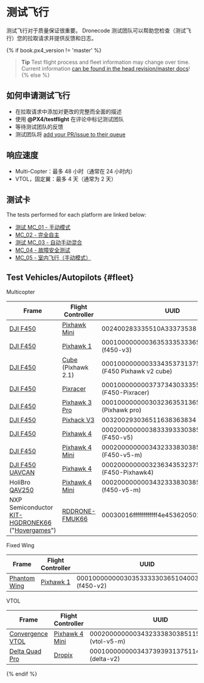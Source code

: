 # 测试飞行

测试飞行对于质量保证很重要。 Dronecode 测试团队可以帮助您检查（测试飞行）您的拉取请求并提供反馈和日志。

{% if book.px4_version != 'master' %}

> **Tip** Test flight process and fleet information may change over time. Current information [can be found in the head revision/master docs](https://dev.px4.io/master/en/test_and_ci/test_flights.html)! {% else %} <!-- START: details below displayed only in master -->

## 如何申请测试飞行

* 在拉取请求中添加对更改的完整而全面的描述
* 使用 **@PX4/testflight** 在评论中标记测试团队 
* 等待测试团队的反馈
* 测试团队将 [add your PR/issue to their queue](https://github.com/PX4/Firmware/projects/18)

## 响应速度

* Multi-Copter：最多 48 小时（通常在 24 小时内）
* VTOL，固定翼：最多 4 天（通常为 2 天）

## 测试卡

The tests performed for each platform are linked below:

* [测试 MC_01 - 手动模式](../test_cards/mc_01_manual_modes.md)
* [MC_02 - 完全自主](../test_cards/mc_02_full_autonomous.md)
* [测试 MC_03 - 自动手动混合](../test_cards/mc_03_auto_manual_mix.md)
* [MC_04 - 故障安全测试](../test_cards/mc_04_failsafe_testing.md)
* [MC_05 - 室内飞行（手动模式）](../test_cards/mc_05_indoor_flight_manual_modes.md)

## Test Vehicles/Autopilots {#fleet}

Multicopter

| Frame                                                                                                                                                                                                                                                             | Flight Controller                                                                                                                                                                                                                                                | UUID                                                        |
| ----------------------------------------------------------------------------------------------------------------------------------------------------------------------------------------------------------------------------------------------------------------- | ---------------------------------------------------------------------------------------------------------------------------------------------------------------------------------------------------------------------------------------------------------------- | ----------------------------------------------------------- |
| [DJI F450](https://www.getfpv.com/dji-flamewheel-f450-basic-kit.html)                                                                                                                                                                                             | [Pixhawk Mini](https://docs.px4.io/en/flight_controller/pixhawk_mini.html)                                                                                                                                                                                       | 002400283335510A33373538 (f450-v3)                          |
| [DJI F450](https://www.getfpv.com/dji-flamewheel-f450-basic-kit.html)                                                                                                                                                                                             | [Pixhawk 1](https://docs.px4.io/en/flight_controller/pixhawk.html)                                                                                                                                                                                               | 000100000000363533353336510900500021 (f450-v3)              |
| [DJI F450](https://www.getfpv.com/dji-flamewheel-f450-basic-kit.html)                                                                                                                                                                                             | [Cube](https://docs.px4.io/en/flight_controller/pixhawk-2.html) (Pixhawk 2.1)                                                                                                                                                                                    | 00010000000033343537313751050040001c (F450 Pixhawk v2 cube) |
| [DJI F450](https://www.getfpv.com/dji-flamewheel-f450-basic-kit.html)                                                                                                                                                                                             | [Pixracer](https://docs.px4.io/en/flight_controller/pixracer.html)                                                                                                                                                                                               | 00010000000037373430333551170037002a (F450-Pixracer)        |
| [DJI F450](https://www.getfpv.com/dji-flamewheel-f450-basic-kit.html)                                                                                                                                                                                             | [Pixhawk 3 Pro](https://docs.px4.io/en/flight_controller/pixhawk3_pro.html)                                                                                                                                                                                      | 000100000000303236353136510500180036 (Pixhawk pro)          |
| [DJI F450](https://www.getfpv.com/dji-flamewheel-f450-basic-kit.html)                                                                                                                                                                                             | [Pixhack V3](https://docs.px4.io/en/flight_controller/pixhack_v3.html)                                                                                                                                                                                           | 003200293036511638363834 (f450-v5-m)                        |
| [DJI F450](https://www.getfpv.com/dji-flamewheel-f450-basic-kit.html)                                                                                                                                                                                             | [Pixhawk 4](https://docs.px4.io/en/flight_controller/pixhawk4.html)                                                                                                                                                                                              | 000200000000383339333038510700320016 (F450-v5)              |
| [DJI F450](https://www.getfpv.com/dji-flamewheel-f450-basic-kit.html)                                                                                                                                                                                             | [Pixhawk 4 Mini](https://docs.px4.io/en/flight_controller/pixhawk4_mini.html)                                                                                                                                                                                    | 0002000000003432333830385115003a0033 (F450-v5-m)            |
| [DJI F450](https://www.getfpv.com/dji-flamewheel-f450-basic-kit.html) [UAVCAN](https://zubax.com/technologies/uavcan)                                                                                                                                             | [Pixhawk 4](https://docs.px4.io/en/flight_controller/pixhawk4.html)                                                                                                                                                                                              | 000200000000323634353237511800200021 (F450-Pixhawk4)        |
| HoliBro [QAV250](https://docs.px4.io/en/frames_multicopter/holybro_qav250_pixhawk4_mini.html)                                                                                                                                                                     | [Pixhawk 4 Mini](https://docs.px4.io/en/flight_controller/pixhawk4_mini.html)                                                                                                                                                                                    | 000200000000343233383038511500420032 (f450-v5-m)            |
| NXP Semiconductor [KIT-HGDRONEK66](https://www.nxp.com/applications/solutions/industrial/unmanned-aerial-vehicles-uavs/uavs-drones-and-rovers/rddrone-fmuk66-px4-robotic-drone-fmu-reference-design:RDDRONE-FMUK66) ("[Hovergames](https://www.hovergames.com/)") | [RDDRONE-FMUK66](https://www.nxp.com/products/processors-and-microcontrollers/arm-based-processors-and-mcus/kinetis-cortex-m-mcus/k-seriesperformancem4/k6x-ethernet/rddrone-fmuk66-px4-robotic-drone-fmu-reference-design:RDDRONE-FMUK66?tid=vanRDDRONE-FMUK66) | 00030016ffffffffffff4e45362050130029                        |

Fixed Wing

| Frame                                                                                               | Flight Controller                                                  | UUID                                           |
| --------------------------------------------------------------------------------------------------- | ------------------------------------------------------------------ | ---------------------------------------------- |
| [Phantom Wing](https://hobbyking.com/en_us/phantom-fpv-flying-wing-epo-airplane-1550mm-v2-kit.html) | [Pixhawk 1](https://docs.px4.io/en/flight_controller/pixhawk.html) | 0001000000003035333330365104003c0020 (f450-v2) |

VTOL

| Frame                                                                                | Flight Controller                                                             | UUID                                             |
| ------------------------------------------------------------------------------------ | ----------------------------------------------------------------------------- | ------------------------------------------------ |
| [Convergence VTOL](https://www.horizonhobby.com/convergence-vtol-bnf-basic-efl11050) | [Pixhawk 4 Mini](https://docs.px4.io/en/flight_controller/pixhawk4_mini.html) | 000200000000343233383038511500350039 (vtol-v5-m) |
| [Delta Quad Pro](https://px4.io/portfolio/deltaquad-vtol/)                           | [Dropix](https://docs.px4.io/en/flight_controller/dropix.html)                | 0001000000003437393931375114004c0042 (delta-v2)  |

{% endif %} <!-- END: details above displayed only in master -->